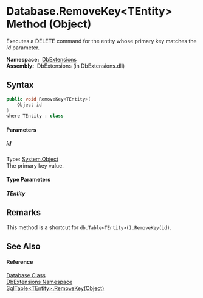 Database.RemoveKey&lt;TEntity> Method (Object)
==============================================
Executes a DELETE command for the entity whose primary key matches the *id* parameter.

  **Namespace:**  [DbExtensions][1]  
  **Assembly:**  DbExtensions (in DbExtensions.dll)

Syntax
------

```csharp
public void RemoveKey<TEntity>(
	Object id
)
where TEntity : class

```

#### Parameters

##### *id*
Type: [System.Object][2]  
The primary key value.

#### Type Parameters

##### *TEntity*



Remarks
-------
This method is a shortcut for `db.Table<TEntity>().RemoveKey(id)`.

See Also
--------

#### Reference
[Database Class][3]  
[DbExtensions Namespace][1]  
[SqlTable&lt;TEntity>.RemoveKey(Object)][4]  

[1]: ../README.md
[2]: http://msdn.microsoft.com/en-us/library/e5kfa45b
[3]: README.md
[4]: ../SqlTable_1/RemoveKey.md